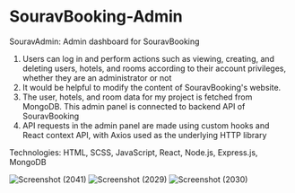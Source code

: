 # SouravBooking-Admin
SouravAdmin: Admin dashboard for SouravBooking

1) Users can log in and perform actions such as viewing, creating, and deleting users, hotels, and rooms according to their account privileges, whether they are an administrator or not
2) It would be helpful to modify the content of SouravBooking's website.
3) The user, hotels, and room data for my project is fetched from MongoDB. This admin panel is connected to backend API of SouravBooking
4) API requests in the admin panel are made using custom hooks and React context API, with Axios used as the underlying HTTP library

Technologies: HTML, SCSS, JavaScript, React, Node.js, Express.js, MongoDB

![Screenshot (2041)](https://user-images.githubusercontent.com/65517504/229998380-4c357652-05bb-4faa-b1b9-fa521175aafb.png)
![Screenshot (2029)](https://user-images.githubusercontent.com/65517504/229998419-91f9e9fd-98b0-4674-8e57-da471ac7763b.png)
![Screenshot (2030)](https://user-images.githubusercontent.com/65517504/229998433-0548eb98-61f6-48e9-b4ed-d141fe03b426.png)
